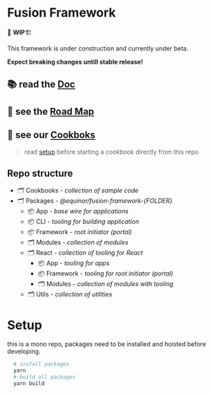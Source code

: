 # Fusion Framework
🚨 **WIP**🏗

This framework is under construction and currently under beta.

__Expect breaking changes untill stable release!__

## 📚 read the [Doc](https://equinor.github.io/fusion-framework/)
## 🚀 see the [Road Map](https://equinor.github.io/fusion-framework/roadmap)
## 🍰 see our [Cookboks](https://github.com/equinor/fusion-framework/tree/main/cookbooks)
> read [setup](#setup) before starting a cookbook directly from this repo

## Repo structure

- 🗂️ Cookbooks - _collection of sample code_
- 🗂️ Packages - _@equinor/fusion-framework-{FOLDER}_
  - 📦 App - _base wire for applications_
  - 📦 CLI - _tooling for building application_
  - 📦 Framework - _root initiator (portal)_
  - 🗂️ Modules - _collection of modules_
  - 🗂️ React - _collection of tooling for React_
    - 📦 App - _tooling for apps_
    - 📦 Framework - _tooling for root initiator (portal)_
    - 🗂️ Modules - _collection of modules with tooling_
  - 🗂️ Utils - _collection of utilities_


# Setup
this is a mono repo, packages need to be installed and hoisted before developing.
```sh
  # install packages
  yarn
  # build all packages
  yarn build
```
